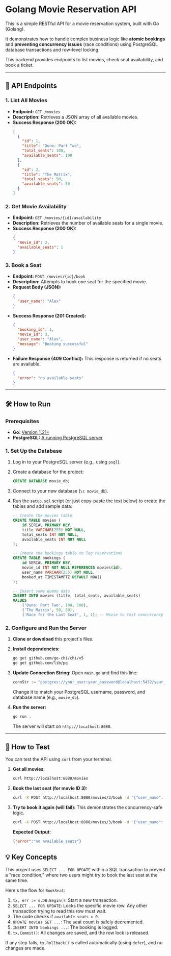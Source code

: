 # Golang Movie Reservation API

This is a simple RESTful API for a movie reservation system, built with Go (Golang).

It demonstrates how to handle complex business logic like **atomic bookings** and **preventing concurrency issues** (race conditions) using PostgreSQL database transactions and row-level locking.

This backend provides endpoints to list movies, check seat availability, and book a ticket.

-----

## 🚀 API Endpoints

### 1\. List All Movies

  * **Endpoint:** `GET /movies`
  * **Description:** Retrieves a JSON array of all available movies.
  * **Success Response (200 OK):**
    ```json
    [
      {
        "id": 1,
        "title": "Dune: Part Two",
        "total_seats": 100,
        "available_seats": 100
      },
      {
        "id": 2,
        "title": "The Matrix",
        "total_seats": 50,
        "available_seats": 50
      }
    ]
    ```

### 2\. Get Movie Availability

  * **Endpoint:** `GET /movies/{id}/availability`
  * **Description:** Retrieves the number of available seats for a single movie.
  * **Success Response (200 OK):**
    ```json
    {
      "movie_id": 3,
      "available_seats": 1
    }
    ```

### 3\. Book a Seat

  * **Endpoint:** `POST /movies/{id}/book`
  * **Description:** Attempts to book one seat for the specified movie.
  * **Request Body (JSON):**
    ```json
    {
      "user_name": "Alex"
    }
    ```
  * **Success Response (201 Created):**
    ```json
    {
      "booking_id": 1,
      "movie_id": 3,
      "user_name": "Alex",
      "message": "Booking successful"
    }
    ```
  * **Failure Response (409 Conflict):**
    This response is returned if no seats are available.
    ```json
    {
      "error": "no available seats"
    }
    ```

-----

## 🛠️ How to Run

### Prerequisites

  * **Go:** [Version 1.21+](https://go.dev/dl/)
  * **PostgreSQL:** [A running PostgreSQL server](https://www.postgresql.org/download/)

### 1\. Set Up the Database

1.  Log in to your PostgreSQL server (e.g., using `psql`).

2.  Create a database for the project:

    ```sql
    CREATE DATABASE movie_db;
    ```

3.  Connect to your new database (`\c movie_db`).

4.  Run the `setup.sql` script (or just copy-paste the text below) to create the tables and add sample data:

    ```sql
    -- Create the movies table
    CREATE TABLE movies (
        id SERIAL PRIMARY KEY,
        title VARCHAR(255) NOT NULL,
        total_seats INT NOT NULL,
        available_seats INT NOT NULL
    );

    -- Create the bookings table to log reservations
    CREATE TABLE bookings (
        id SERIAL PRIMARY KEY,
        movie_id INT NOT NULL REFERENCES movies(id),
        user_name VARCHAR(255) NOT NULL,
        booked_at TIMESTAMPTZ DEFAULT NOW()
    );

    -- Insert some dummy data
    INSERT INTO movies (title, total_seats, available_seats)
    VALUES
        ('Dune: Part Two', 100, 100),
        ('The Matrix', 50, 50),
        ('Race for the Last Seat', 1, 1); -- Movie to test concurrency
    ```

### 2\. Configure and Run the Server

1.  **Clone or download** this project's files.

2.  **Install dependencies:**

    ```bash
    go get github.com/go-chi/chi/v5
    go get github.com/lib/pq
    ```

3.  **Update Connection String:** Open `main.go` and find this line:

    ```go
    connStr := "postgres://your_user:your_password@localhost:5432/your_db?sslmode=disable"
    ```

    Change it to match your PostgreSQL username, password, and database name (e.g., `movie_db`).

4.  **Run the server:**

    ```bash
    go run .
    ```

    The server will start on `http://localhost:8080`.

-----

## 🧪 How to Test

You can test the API using `curl` from your terminal.

1.  **Get all movies:**

    ```bash
    curl http://localhost:8080/movies
    ```

2.  **Book the last seat (for movie ID 3):**

    ```bash
    curl -X POST http://localhost:8080/movies/3/book -d '{"user_name": "MyUser"}'
    ```

3.  **Try to book it again (will fail):**
    This demonstrates the concurrency-safe logic.

    ```bash
    curl -X POST http://localhost:8080/movies/3/book -d '{"user_name": "AnotherUser"}'
    ```

    **Expected Output:**

    ```json
    {"error":"no available seats"}
    ```

## 💡 Key Concepts

This project uses `SELECT ... FOR UPDATE` within a SQL transaction to prevent a "race condition," where two users might try to book the last seat at the same time.

Here's the flow for `BookSeat`:

1.  `tx, err := s.DB.Begin()`: Start a new transaction.
2.  `SELECT ... FOR UPDATE`: Locks the specific movie row. Any other transaction trying to read this row must wait.
3.  The code checks if `available_seats > 0`.
4.  `UPDATE movies SET ...`: The seat count is safely decremented.
5.  `INSERT INTO bookings ...`: The booking is logged.
6.  `tx.Commit()`: All changes are saved, and the row lock is released.

If any step fails, `tx.Rollback()` is called automatically (using `defer`), and no changes are made.
